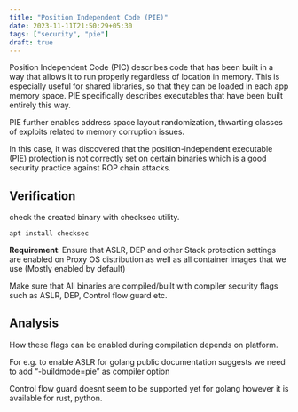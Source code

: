```yaml
---
title: "Position Independent Code (PIE)"
date: 2023-11-11T21:50:29+05:30
tags: ["security", "pie"]
draft: true
---
```


Position Independent Code (PIC) describes code that has been built in a way that allows it to run properly regardless of location in memory. This is especially useful for shared libraries, so that they can be loaded in each app memory space. PIE specifically describes executables that have been built entirely this way.

PIE further enables address space layout randomization, thwarting classes of exploits related to memory corruption issues.

In this case, it was discovered that the position-independent executable (PIE) protection is not correctly set on certain binaries which is a good security practice against ROP chain attacks.



## Verification 
check the created binary with checksec utility.

`apt install checksec`

**Requirement**:
Ensure that ASLR, DEP and other Stack protection settings are enabled on Proxy OS distribution as well as all container images that we use (Mostly enabled by default)

Make sure that All binaries are compiled/built with compiler security flags such as ASLR, DEP, Control flow guard etc.

 
## Analysis

How these flags can be enabled during compilation depends on platform.

For e.g. to enable ASLR for golang public documentation suggests we need to add “-buildmode=pie” as compiler option

Control flow guard doesnt seem to be supported yet for golang however it is available for rust, python.